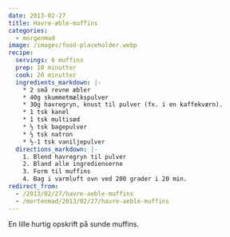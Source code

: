 ```yaml
---
date: 2013-02-27
title: Havre-æble-muffins
categories:
  - morgenmad
image: /images/food-placeholder.webp
recipe:
  servings: 6 muffins
  prep: 10 minutter
  cook: 20 minutter
  ingredients_markdown: |-
    * 2 små revne æbler
    * 40g skummetmælkspulver
    * 30g havregryn, knust til pulver (fx. i en kaffekværn).
    * 1 tsk kanel
    * 1 tsk multisød
    * ½ tsk bagepulver
    * ½ tsk natron
    * ½-1 tsk vaniljepulver
  directions_markdown: |-
    1. Blend havregryn til pulver
    2. Bland alle ingredienserne
    3. Form til muffins
    4. Bag i varmluft ovn ved 200 grader i 20 min.
redirect_from:
  - /2013/02/27/havre-aeble-muffins
  - /mortenmad/2013/02/27/havre-aeble-muffins
---
```


En lille hurtig opskrift på sunde muffins.
